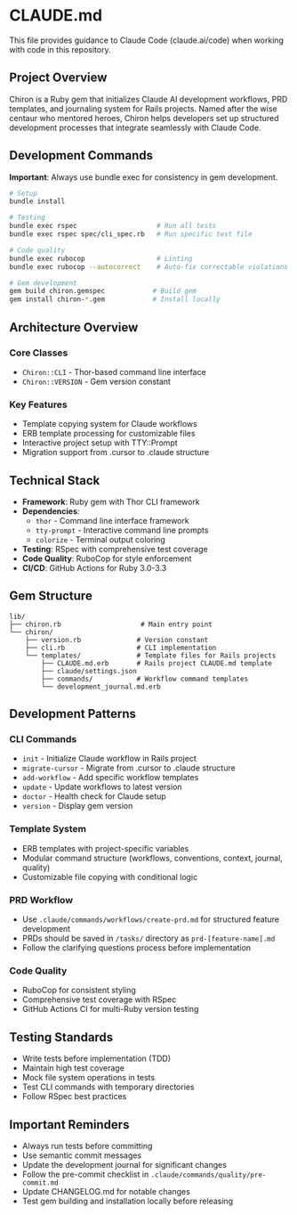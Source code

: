 # CLAUDE.md

This file provides guidance to Claude Code (claude.ai/code) when working with code in this repository.

## Project Overview

Chiron is a Ruby gem that initializes Claude AI development workflows, PRD templates, and journaling system for Rails projects. Named after the wise centaur who mentored heroes, Chiron helps developers set up structured development processes that integrate seamlessly with Claude Code.

## Development Commands

**Important**: Always use bundle exec for consistency in gem development.

```bash
# Setup
bundle install

# Testing
bundle exec rspec                    # Run all tests
bundle exec rspec spec/cli_spec.rb   # Run specific test file

# Code quality
bundle exec rubocop                  # Linting
bundle exec rubocop --autocorrect    # Auto-fix correctable violations

# Gem development
gem build chiron.gemspec            # Build gem
gem install chiron-*.gem            # Install locally
```

## Architecture Overview

### Core Classes
- `Chiron::CLI` - Thor-based command line interface
- `Chiron::VERSION` - Gem version constant

### Key Features
- Template copying system for Claude workflows
- ERB template processing for customizable files
- Interactive project setup with TTY::Prompt
- Migration support from .cursor to .claude structure

## Technical Stack

- **Framework**: Ruby gem with Thor CLI framework
- **Dependencies**: 
  - `thor` - Command line interface framework
  - `tty-prompt` - Interactive command line prompts
  - `colorize` - Terminal output coloring
- **Testing**: RSpec with comprehensive test coverage
- **Code Quality**: RuboCop for style enforcement
- **CI/CD**: GitHub Actions for Ruby 3.0-3.3

## Gem Structure

```
lib/
├── chiron.rb                    # Main entry point
└── chiron/
    ├── version.rb              # Version constant
    ├── cli.rb                  # CLI implementation
    └── templates/              # Template files for Rails projects
        ├── CLAUDE.md.erb       # Rails project CLAUDE.md template
        ├── claude/settings.json
        ├── commands/           # Workflow command templates
        └── development_journal.md.erb
```

## Development Patterns

### CLI Commands
- `init` - Initialize Claude workflow in Rails project
- `migrate-cursor` - Migrate from .cursor to .claude structure
- `add-workflow` - Add specific workflow templates
- `update` - Update workflows to latest version
- `doctor` - Health check for Claude setup
- `version` - Display gem version

### Template System
- ERB templates with project-specific variables
- Modular command structure (workflows, conventions, context, journal, quality)
- Customizable file copying with conditional logic

### PRD Workflow
- Use `.claude/commands/workflows/create-prd.md` for structured feature development
- PRDs should be saved in `/tasks/` directory as `prd-[feature-name].md`
- Follow the clarifying questions process before implementation

### Code Quality
- RuboCop for consistent styling
- Comprehensive test coverage with RSpec
- GitHub Actions CI for multi-Ruby version testing

## Testing Standards

- Write tests before implementation (TDD)
- Maintain high test coverage
- Mock file system operations in tests
- Test CLI commands with temporary directories
- Follow RSpec best practices

## Important Reminders

- Always run tests before committing
- Use semantic commit messages
- Update the development journal for significant changes
- Follow the pre-commit checklist in `.claude/commands/quality/pre-commit.md`
- Update CHANGELOG.md for notable changes
- Test gem building and installation locally before releasing